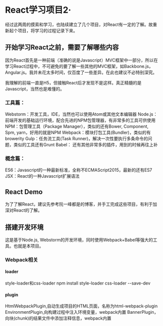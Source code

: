 # React学习项目2·
经过这两周的摸索和学习，也陆续建立了几个项目，对React有一定的了解。故重新起个项目，将学习的过程记录下来。

## 开始学习React之前，需要了解哪些内容
因为React首先是一种前端（准确的说是Javascript）MVC框架中一部分，所以在学习React过程中，不可避免的要了解一些其他的MVC框架，如Backbone.js，Angular.js。我并未花太多时间，仅百度了一些差异。在此也建议不必特别深究。

我理解的前端一直是H5，但接触React后才发现不是这样。真正精髓的是Javascript，当然也是难懂的。

### 工具篇：
Webstorm：开发工具，IDE，当然也可以使用Atom或其他文本编辑器
Node.js：前端开发的基础运行环境，配合先进的NPM包管理器，有非常多的工具可供使用
NPM：包管理工具（Package Manager），类似的还有Bower, Component, Spm, yarn，好用的就是NPM
Webpack：模块打包工具(Bundler)，类似的有browerity
Gulp：任务流工具(Task Runner)，解决一次性要执行多条命令的问题，类似的工具还有Grunt
Babel：
还有其他非常多的插件，用到的时候再往上补

### 概念篇：
ES6：Javascript的一种最新标准，全称不ECMAScript2015，最新的还有ES7
JSX：React的一种Javascript扩展语法

## React Demo
为了了解React，建议先参考阮一峰都是的博客，并手工完成这些项目，有利于加深对React的了解。

## 搭建开发环境
这是基于Node.js, Webstorm的开发环境，同时使用Webpack+Babel等强大的工具。也就是本项目。

### Webpack相关
#### loader
style-loader和css-loader
npm install style-loader css-loader --save-dev

#### plugin
HtmlWebpackPlugin,自动生成项目的HTML页面，名称为html-webpack-plugin
EnvironmentPlugin,向构建过程中注入环境变量，webpack内置
BannerPlugin，向块(chunk)的结果文件中添加注释信息，webpack内置
